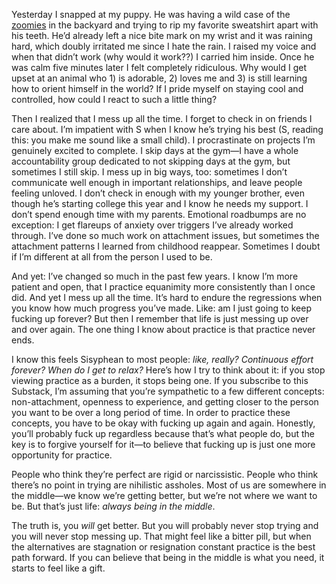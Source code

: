 Yesterday I snapped at my puppy. He was having a wild case of the [zoomies](https://email.mg1.substack.com/c/eJwlkM2OhSAMhZ_mstOgqOCCxWzmNQjQqmQUDD_XOE8_ODdp2jQ9zWk_qzOuId7yDCmTJ6l8nyg9XmnHnDGSkjAqB3LkTPBREJCU95Yb4pJaIuKh3S7JWczurM4u-Efcs6HjZJMCltEyroeFzrOhU28NMEAzstkKaoePpS7g0FuUwe-3OrUDssst5zO92Ner_65xXVcbwxtja8NRe7OHtZa8YZNjyVujTSi5gbA2vyEcDlOdEid72neU07mbGKOs7Vpql9GYifLBUL5MdoKZ9QPvYBYclgVeAz3Wrk3FpKztz2NHojw3t7uz9Wu50VdJeR8tQnneVlVxFO_yrdBrsyPIehGS_GH6z0et6DFW1qB0lt3Uj2IQTAjO5w-BioyJcaSdEKRaQ6hbXuq3_gMqaYvt) in the backyard and trying to rip my favorite sweatshirt apart with his teeth. He’d already left a nice bite mark on my wrist and it was raining hard, which doubly irritated me since I hate the rain. I raised my voice and when that didn’t work (why would it work??) I carried him inside. Once he was calm five minutes later I felt completely ridiculous. Why would I get upset at an animal who 1) is adorable, 2) loves me and 3) is still learning how to orient himself in the world? If I pride myself on staying cool and controlled, how could I react to such a little thing?

Then I realized that I mess up all the time. I forget to check in on friends I care about. I’m impatient with S when I know he’s trying his best (S, reading this: you make me sound like a small child). I procrastinate on projects I’m genuinely excited to complete. I skip days at the gym—I have a whole accountability group dedicated to not skipping days at the gym, but sometimes I still skip. I mess up in big ways, too: sometimes I don’t communicate well enough in important relationships, and leave people feeling unloved. I don’t check in enough with my younger brother, even though he’s starting college this year and I know he needs my support. I don’t spend enough time with my parents. Emotional roadbumps are no exception: I get flareups of anxiety over triggers I’ve already worked through. I’ve done so much work on attachment issues, but sometimes the attachment patterns I learned from childhood reappear. Sometimes I doubt if I’m different at all from the person I used to be.

And yet: I’ve changed so much in the past few years. I know I’m more patient and open, that I practice equanimity more consistently than I once did. And yet I mess up all the time. It’s hard to endure the regressions when you know how much progress you’ve made. Like: am I just going to keep fucking up forever? But then I remember that life is just messing up over and over again. The one thing I know about practice is that practice never ends.

I know this feels Sisyphean to most people: _like, really? Continuous effort forever? When do I get to relax?_ Here’s how I try to think about it: if you stop viewing practice as a burden, it stops being one. If you subscribe to this Substack, I’m assuming that you’re sympathetic to a few different concepts: non-attachment, openness to experience, and getting closer to the person you want to be over a long period of time. In order to practice these concepts, you have to be okay with fucking up again and again. Honestly, you’ll probably fuck up regardless because that’s what people do, but the key is to forgive yourself for it—to believe that fucking up is just one more opportunity for practice.

People who think they’re perfect are rigid or narcissistic. People who think there’s no point in trying are nihilistic assholes. Most of us are somewhere in the middle—we know we’re getting better, but we’re not where we want to be. But that’s just life: _always being in the middle_.

The truth is, you _will_ get better. But you will probably never stop trying and you will never stop messing up. That might feel like a bitter pill, but when the alternatives are stagnation or resignation constant practice is the best path forward. If you can believe that being in the middle is what you need, it starts to feel like a gift.